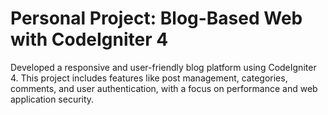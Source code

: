 # Personal Project: Blog-Based Web with CodeIgniter 4
Developed a responsive and user-friendly blog platform using CodeIgniter 4. This project includes features like post management, categories, comments, and user authentication, with a focus on performance and web application security.

